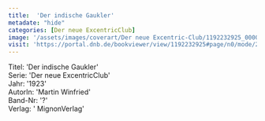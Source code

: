 ```yaml
---
title:  'Der indische Gaukler'
metadate: "hide"
categories: [Der neue ExcentricClub]
image: '/assets/images/coverart/Der neue Excentric-Club/1192232925_00000010.jpg'
visit: 'https://portal.dnb.de/bookviewer/view/1192232925#page/n0/mode/2up'
---
```

Titel: 'Der indische Gaukler' <br>
Serie: 'Der neue ExcentricClub' <br>
Jahr: '1923' <br>
AutorIn: 'Martin Winfried' <br>
Band-Nr: '?' <br>
Verlag: ' MignonVerlag'